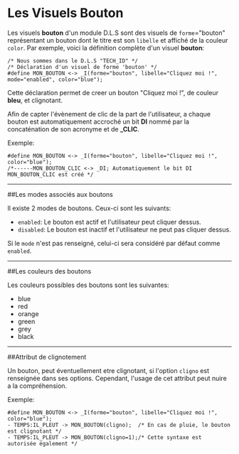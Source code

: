 # Les Visuels Bouton

Les visuels **bouton** d'un module D.L.S sont des visuels de `forme`="bouton" représentant un bouton dont le titre est son `libelle`
et affiché de la couleur `color`.
Par exemple, voici la définition complète d'un visuel **bouton**:

    /* Nous sommes dans le D.L.S "TECH_ID" */
    /* Déclaration d'un visuel de forme 'bouton' */
    #define MON_BOUTON <-> _I(forme="bouton", libelle="Cliquez moi !", mode="enabled", color="blue");

Cette déclaration permet de creer un bouton "Cliquez moi !", de couleur **bleu**, et clignotant.

Afin de capter l'évènement de clic de la part de l'utilisateur,
a chaque bouton est automatiquement accroché un bit **DI** nommé par la concaténation de son acronyme et de **_CLIC**.

Exemple:

    #define MON_BOUTON <-> _I(forme="bouton", libelle="Cliquez moi !", color="blue");
    /*------MON_BOUTON_CLIC <-> _DI; Automatiquement le bit DI MON_BOUTON_CLIC est créé */


---
##Les modes associés aux boutons

Il existe 2 modes de boutons.
Ceux-ci sont les suivants:

* `enabled`: Le bouton est actif et l'utilisateur peut cliquer dessus.
* `disabled`: Le bouton est inactif et l'utilisateur ne peut pas cliquer dessus.


Si le `mode` n'est pas renseigné, celui-ci sera considéré par défaut comme `enabled`.

---
##Les couleurs des boutons

Les couleurs possibles des boutons sont les suivantes:

* blue
* red
* orange
* green
* grey
* black

---
##Attribut de clignotement

Un bouton, peut éventuellement etre clignotant, si l'option `cligno` est renseignée dans ses options.
Cependant, l'usage de cet attribut peut nuire a la compréhension.

Exemple:

    #define MON_BOUTON <-> _I(forme="bouton", libelle="Cliquez moi !", color="blue");
    - TEMPS:IL_PLEUT -> MON_BOUTON(cligno);  /* En cas de pluie, le bouton est clignotant */
    - TEMPS:IL_PLEUT -> MON_BOUTON(cligno=1);/* Cette syntaxe est autorisée également */
